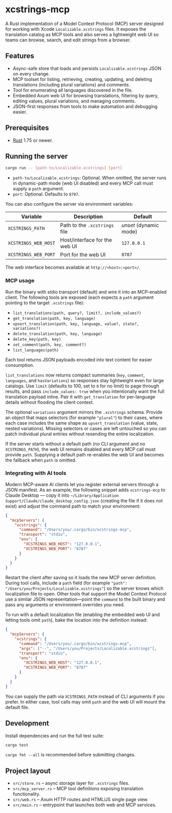 # xcstrings-mcp

A Rust implementation of a Model Context Protocol (MCP) server designed for working with Xcode `Localizable.xcstrings` files. It exposes the translation catalog as MCP tools and also serves a lightweight web UI so teams can browse, search, and edit strings from a browser.

## Features
- Async-safe store that loads and persists `Localizable.xcstrings` JSON on every change.
- MCP toolset for listing, retrieving, creating, updating, and deleting translations (including plural variations) and comments.
- Tool for enumerating all languages discovered in the file.
- Embedded Axum web UI for browsing translations, filtering by query, editing values, plural variations, and managing comments.
- JSON-first responses from tools to make automation and debugging easier.

## Prerequisites
- [Rust](https://www.rust-lang.org/tools/install) 1.75 or newer.

## Running the server
```bash
cargo run -- [path-to/Localizable.xcstrings] [port]
```
- `path-to/Localizable.xcstrings`: Optional. When omitted, the server runs in dynamic-path mode (web UI disabled) and every MCP call must supply a `path` argument.
- `port`: Optional. Defaults to `8787`.

You can also configure the server via environment variables:

| Variable | Description | Default |
| --- | --- | --- |
| `XCSTRINGS_PATH` | Path to the `.xcstrings` file | _unset_ (dynamic mode) |
| `XCSTRINGS_WEB_HOST` | Host/interface for the web UI | `127.0.0.1` |
| `XCSTRINGS_WEB_PORT` | Port for the web UI | `8787` |

The web interface becomes available at `http://<host>:<port>/`.

### MCP usage
Run the binary with stdio transport (default) and wire it into an MCP-enabled client. The following tools are exposed (each expects a `path` argument pointing to the target `.xcstrings` file):

- `list_translations(path, query?, limit?, include_values?)`
- `get_translation(path, key, language)`
- `upsert_translation(path, key, language, value?, state?, variations?)`
- `delete_translation(path, key, language)`
- `delete_key(path, key)`
- `set_comment(path, key, comment?)`
- `list_languages(path)`

Each tool returns JSON payloads encoded into text content for easier consumption.

`list_translations` now returns compact summaries (`key`, `comment`, `languages`, and `hasVariations`) so responses stay lightweight even for large catalogs. Use `limit` (defaults to 100, set to `0` for no limit) to page through results, and pass `include_values: true` when you intentionally want the full translation payload inline. Pair it with `get_translation` for per-language details without flooding the client context.

The optional `variations` argument mirrors the `.xcstrings` schema. Provide an object that maps selectors (for example `"plural"`) to their cases, where each case includes the same shape as `upsert_translation` (value, state, nested variations). Missing selectors or cases are left untouched so you can patch individual plural entries without resending the entire localization.

If the server starts without a default path (no CLI argument and no `XCSTRINGS_PATH`), the web UI remains disabled and every MCP call must provide `path`. Supplying a default path re-enables the web UI and becomes the fallback when `path` is omitted.

### Integrating with AI tools
Modern MCP-aware AI clients let you register external servers through a JSON manifest. As an example, the following snippet adds `xcstrings-mcp` to Claude Desktop — copy it into `~/Library/Application Support/Claude/claude_desktop_config.json` (creating the file if it does not exist) and adjust the command path to match your environment:

```json
{
  "mcpServers": {
    "xcstrings": {
      "command": "/Users/you/.cargo/bin/xcstrings-mcp",
      "transport": "stdio",
      "env": {
        "XCSTRINGS_WEB_HOST": "127.0.0.1",
        "XCSTRINGS_WEB_PORT": "8787"
      }
    }
  }
}
```

Restart the client after saving so it loads the new MCP server definition. During tool calls, include a `path` field (for example `"path": "/Users/you/Projects/Localizable.xcstrings"`) so the server knows which localization file to open. Other tools that support the Model Context Protocol use a similar JSON representation—point the `command` to the built binary and pass any arguments or environment overrides you need.

To run with a default localization file (enabling the embedded web UI and letting tools omit `path`), bake the location into the definition instead:

```json
{
  "mcpServers": {
    "xcstrings": {
      "command": "/Users/you/.cargo/bin/xcstrings-mcp",
      "args": ["--", "/Users/you/Projects/Localizable.xcstrings"],
      "transport": "stdio",
      "env": {
        "XCSTRINGS_WEB_HOST": "127.0.0.1",
        "XCSTRINGS_WEB_PORT": "8787"
      }
    }
  }
}
```

You can supply the path via `XCSTRINGS_PATH` instead of CLI arguments if you prefer. In either case, tool calls may omit `path` and the web UI will mount the default file.

## Development
Install dependencies and run the full test suite:

```bash
cargo test
```

`cargo fmt --all` is recommended before submitting changes.

## Project layout
- `src/store.rs` – async storage layer for `.xcstrings` files.
- `src/mcp_server.rs` – MCP tool definitions exposing translation functionality.
- `src/web.rs` – Axum HTTP routes and HTML/JS single page view.
- `src/main.rs` – entrypoint that launches both web and MCP services.
